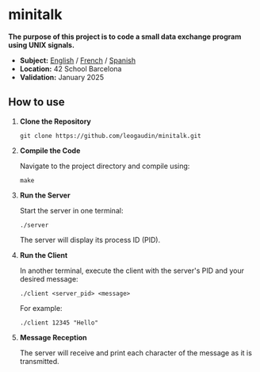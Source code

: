 # minitalk

**The purpose of this project is to code a small data exchange program
using UNIX signals.**

- **Subject:** [English](subject/en.subject.pdf) / [French](subject/fr.subject.pdf) / [Spanish](subject/es.subject.pdf)
- **Location:** 42 School Barcelona
- **Validation:** January 2025

## How to use

1. **Clone the Repository**

	```
	git clone https://github.com/leogaudin/minitalk.git
	```
2. **Compile the Code**

	Navigate to the project directory and compile using:
	```
	make
	```

3. **Run the Server**

	Start the server in one terminal:
	```
	./server
	```
	The server will display its process ID (PID).

4. **Run the Client**

	In another terminal, execute the client with the server's PID and your desired message:
	```
	./client <server_pid> <message>
	```

	For example:
	```
	./client 12345 "Hello"
	```

5. **Message Reception**

	The server will receive and print each character of the message as it is transmitted.

